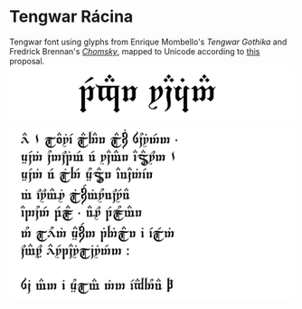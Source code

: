 # Tengwar Rácina
Tengwar font using glyphs from Enrique Mombello's *Tengwar Gothika* and Fredrick Brennan's [_Chomsky_](https://github.com/ctrlcctrlv/chomsky), mapped to Unicode according to [this](https://freetengwar.sourceforge.net/mapping.html) proposal.
![racina_title](documentation/racina_title.png)
![racina_namarie](documentation/racina_namarie.png)
